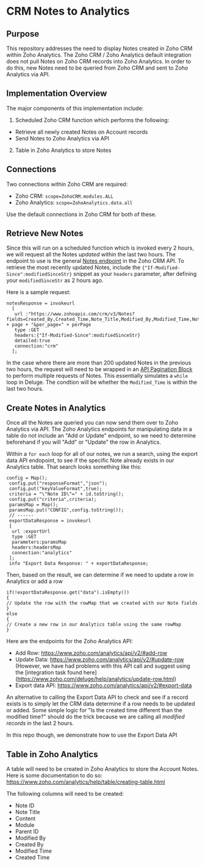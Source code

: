 # CRM Notes to Analytics
## Purpose
This repository addresses the need to display Notes created in Zoho CRM within Zoho Analytics. The Zoho CRM / Zoho Analytics default integration does not pull Notes on Zoho CRM records into Zoho Analytics. In order to do this, new Notes need to be queried from Zoho CRM and sent to Zoho Analytics via API.

## Implementation Overview
The major components of this implementation include:
1. Scheduled Zoho CRM function which performs the following:
  - Retrieve all newly created Notes on Account records
  - Send Notes to Zoho Analytics via API
2. Table in Zoho Analytics to store Notes

## Connections
Two connections within Zoho CRM are required:
- Zoho CRM: `scope=ZohoCRM.modules.ALL`
- Zoho Analytics: `scope=ZohoAnalytics.data.all`

Use the default connections in Zoho CRM for both of these.

## Retrieve New Notes
Since this will run on a scheduled function which is invoked every 2 hours, we will request all the Notes *updated* within the last two hours. 
The endpoint to use is the general [Notes endpoint](https://www.zoho.com/crm/developer/docs/api/v3/get-notes.html) in the Zoho CRM API. To retrieve the most recently updated Notes, include the ```{"If-Modified-Since":modifiedSinceStr}``` snippet as your ```headers``` parameter, after defining your ```modifiedSinceStr``` as 2 hours ago.

Here is a sample request:
```
notesResponse = invokeurl
  [
   url :"https://www.zohoapis.com/crm/v3/Notes?fields=Created_By,Created_Time,Note_Title,Modified_By,Modified_Time,Note_Content,$se_module,Parent_Id,id&page=" + page + "&per_page=" + perPage
   type :GET
   headers:{"If-Modified-Since":modifiedSinceStr}
   detailed:true
   connection:"crm"
  ];
```

In the case where there are more than 200 updated Notes in the previous two hours, the request will need to be wrapped in an [API Pagination Block](https://github.com/TheWorkflowAcademy/api-pagination-zohocrm) to perform multiple requests of Notes. This essentially simulates a `while` loop in Deluge. The condtion will be whether the `Modified_Time` is within the last two hours.

## Create Notes in Analytics
Once all the Notes are queried you can now send them over to Zoho Analytics via API. The Zoho Analytics endpoints for manipulating data in a table do not include an "Add or Update" endpoint, so we need to determine beforehand if you will "Add" or "Update" the row in Analytics.

Within a ```for each``` loop for all of our notes, we run a search, using the export data API endopoint, to see if the specific Note already exists in our Analytics table. That search looks something like this:
```
config = Map();
 config.put("responseFormat","json");
 config.put("keyValueFormat",true);
 criteria = "\"Note ID\"=" + id.toString();
 config.put("criteria",criteria);
 paramsMap = Map();
 paramsMap.put("CONFIG",config.toString());
 // ------
 exportDataResponse = invokeurl
 [
  url :exportUrl
  type :GET
  parameters:paramsMap
  headers:headersMap
  connection:"analytics"
 ];
 info "Export Data Response: " + exportDataResponse;
 ```
 
 Then, based on the result, we can determine if we need to update a row in Analytics or add a row
 
 ```
 if(!exportDataResponse.get("data").isEmpty())
{
// Update the row with the rowMap that we created with our Note fields
}
else
{
// Create a new row in our Analytics table using the same rowMap
}
```

Here are the endpoints for the Zoho Analytics API:
- Add Row: https://www.zoho.com/analytics/api/v2/#add-row
- Update Data: https://www.zoho.com/analytics/api/v2/#update-row (However, we have had problems with this API call and suggest using the [integration task found here] (https://www.zoho.com/deluge/help/analytics/update-row.html)
- Export data API: https://www.zoho.com/analytics/api/v2/#export-data


An alternative to calling the Export Data API to check and see if a record exists is to simply let the CRM data determine if a row needs to be updated or added. Some simple logic for "Is the created time different than the modified time?" should do the trick because we are calling all *modified records* in the last 2 hours. 

In this repo though, we demonstrate how to use the Export Data API

## Table in Zoho Analytics
A table will need to be created in Zoho Analytics to store the Account Notes. Here is some documentation to do so: https://www.zoho.com/analytics/help/table/creating-table.html

The following columns will need to be created:
- Note ID
- Note Title
- Content
- Module
- Parent ID
- Modified By
- Created By
- Modified Time
- Created Time
